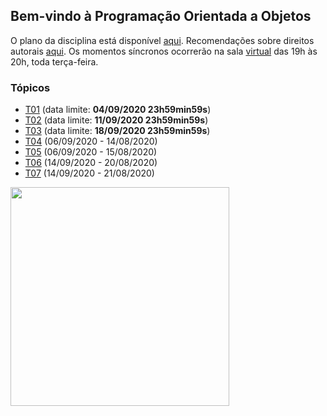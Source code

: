 ## Bem-vindo à Programação Orientada a Objetos

O plano da disciplina está disponível [aqui](./media/plano-poo.pdf). Recomendações sobre direitos autorais [aqui](./media/recomendacao-prograd.pdf). Os
momentos síncronos ocorrerão na sala [virtual](https://meet.google.com/lookup/awkznsp2o3) das 19h às 20h, toda terça-feira.

### Tópicos

- [T01](topicos/01.md) (data limite: **04/09/2020 23h59min59s**)
- [T02](topicos/02.md) (data limite: **11/09/2020 23h59min59s**)
- [T03](topicos/03.md) (data limite: **18/09/2020 23h59min59s**)
- [T04](topicos/04.md) (06/09/2020 - 14/08/2020)
- [T05](topicos/05.md) (06/09/2020 - 15/08/2020)
- [T06](topicos/06.md) (14/09/2020 - 20/08/2020)
- [T07](topicos/07.md) (14/09/2020 - 21/08/2020)

<img src="https://github.com/kyriosdata/oo/raw/master/media/flyier-poo.png" width="350">
